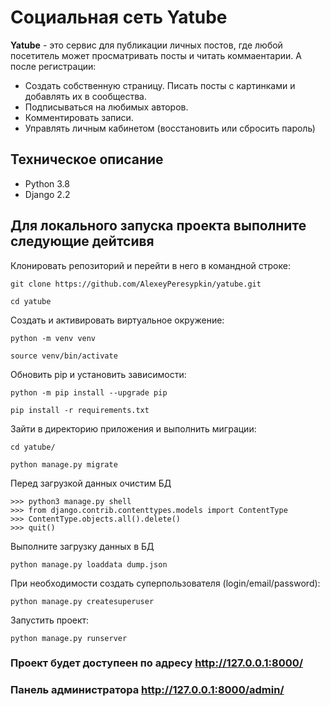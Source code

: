 # Социальная сеть Yatube

**Yatube** - это сервис для публикации личных постов, где любой посетитель может просматривать посты и читать коммаентарии.
А после регистрации:
- Создать собственную страницу. Писать посты с картинками и добавлять их в сообщества.
- Подписываться на любимых авторов. 
- Комментировать записи.
- Управлять личным кабинетом (восстановить или сбросить пароль)


## Техническое описание

- Python 3.8
- Django 2.2

## Для локального запуска проекта выполните следующие дейтсивя

Клонировать репозиторий и перейти в него в командной строке:
```
git clone https://github.com/AlexeyPeresypkin/yatube.git
```
```
cd yatube
```
Cоздать и активировать виртуальное окружение:

```
python -m venv venv
```

```
source venv/bin/activate 
```

Обновить pip и установить зависимости:
```
python -m pip install --upgrade pip
```
```
pip install -r requirements.txt
```
Зайти в директорию приложения и выполнить миграции:
```
cd yatube/
```
```
python manage.py migrate
```
Перед загрузкой данных очистим БД
```
>>> python3 manage.py shell  
>>> from django.contrib.contenttypes.models import ContentType
>>> ContentType.objects.all().delete()
>>> quit()
```
Выполните загрузку данных в БД
```
python manage.py loaddata dump.json
```
При необходимости создать суперпользователя (login/email/password):
```
python manage.py createsuperuser
```
Запустить проект:

```
python manage.py runserver
```
### Проект будет доступеен по адресу http://127.0.0.1:8000/
### Панель администратора http://127.0.0.1:8000/admin/

